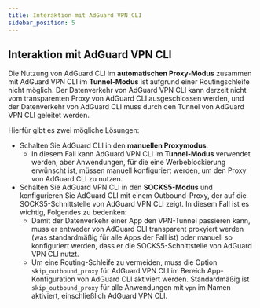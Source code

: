 ```yaml
---
title: Interaktion mit AdGuard VPN CLI
sidebar_position: 5
---
```


## Interaktion mit AdGuard VPN CLI

Die Nutzung von AdGuard CLI im **automatischen Proxy-Modus** zusammen mit AdGuard VPN CLI im **Tunnel-Modus** ist aufgrund einer Routingschleife nicht möglich. Der Datenverkehr von AdGuard VPN CLI kann derzeit nicht vom transparenten Proxy von AdGuard CLI ausgeschlossen werden, und der Datenverkehr von AdGuard CLI muss durch den Tunnel von AdGuard VPN CLI geleitet werden.

Hierfür gibt es zwei mögliche Lösungen:

- Schalten Sie AdGuard CLI in den **manuellen Proxymodus**.
  - In diesem Fall kann AdGuard VPN CLI im **Tunnel-Modus** verwendet werden, aber Anwendungen, für die eine Werbeblockierung erwünscht ist, müssen manuell konfiguriert werden, um den Proxy von AdGuard CLI zu nutzen.
- Schalten Sie AdGuard VPN CLI in den **SOCKS5-Modus** und konfigurieren Sie AdGuard CLI mit einem Outbound-Proxy, der auf die SOCKS5-Schnittstelle von AdGuard VPN CLI zeigt. In diesem Fall ist es wichtig, Folgendes zu bedenken:
  - Damit der Datenverkehr einer App den VPN-Tunnel passieren kann, muss er entweder von AdGuard CLI transparent proxyiert werden (was standardmäßig für alle Apps der Fall ist) oder manuell so konfiguriert werden, dass er die SOCKS5-Schnittstelle von AdGuard VPN CLI nutzt.
  - Um eine Routing-Schleife zu vermeiden, muss die Option `skip_outbound_proxy` für AdGuard VPN CLI im Bereich App-Konfiguration von AdGuard CLI aktiviert werden. Standardmäßig ist `skip_outbound_proxy` für alle Anwendungen mit `vpn` im Namen aktiviert, einschließlich AdGuard VPN CLI.
